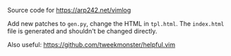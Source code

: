Source code for https://arp242.net/vimlog

Add new patches to `gen.py`, change the HTML in `tpl.html`. The `index.html`
file is generated and shouldn't be changed directly.

Also useful: https://github.com/tweekmonster/helpful.vim
